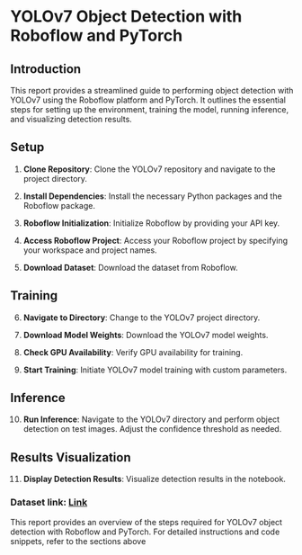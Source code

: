 # YOLOv7 Object Detection with Roboflow and PyTorch

## Introduction

This report provides a streamlined guide to performing object detection with YOLOv7 using the Roboflow platform and PyTorch. It outlines the essential steps for setting up the environment, training the model, running inference, and visualizing detection results.

## Setup

1. **Clone Repository**: Clone the YOLOv7 repository and navigate to the project directory.

2. **Install Dependencies**: Install the necessary Python packages and the Roboflow package.

3. **Roboflow Initialization**: Initialize Roboflow by providing your API key.

4. **Access Roboflow Project**: Access your Roboflow project by specifying your workspace and project names.

5. **Download Dataset**: Download the dataset from Roboflow.

## Training

6. **Navigate to Directory**: Change to the YOLOv7 project directory.

7. **Download Model Weights**: Download the YOLOv7 model weights.

8. **Check GPU Availability**: Verify GPU availability for training.

9. **Start Training**: Initiate YOLOv7 model training with custom parameters.

## Inference

10. **Run Inference**: Navigate to the YOLOv7 directory and perform object detection on test images. Adjust the confidence threshold as needed.

## Results Visualization

11. **Display Detection Results**: Visualize detection results in the notebook.

### Dataset link: [Link](https://universe.roboflow.com/musa-almaz-p7onb/suas-shape-detection)    

This report provides an overview of the steps required for YOLOv7 object detection with Roboflow and PyTorch. For detailed instructions and code snippets, refer to the sections above
